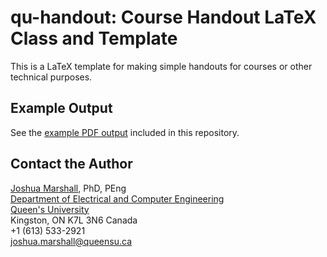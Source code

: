 # qu-handout: Course Handout LaTeX Class and Template

This is a LaTeX template for making simple handouts for courses or other technical purposes.

## Example Output

See the [example PDF output](https://github.com/botprof/qu-handout/blob/main/qu-handout-example.pdf) included in this repository.

## Contact the Author

[Joshua Marshall](https://www.ece.queensu.ca/people/j-marshall), PhD, PEng  
[Department of Electrical and Computer Engineering](https://www.ece.queensu.ca)  
[Queen's University](http://www.queensu.ca)  
Kingston, ON K7L 3N6 Canada  
+1 (613) 533-2921  
[joshua.marshall@queensu.ca](mailto:joshua.marshall@queensu.ca)

